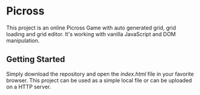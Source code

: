 # Picross
This project is an online Picross Game with auto generated grid, grid loading and grid editor. It's working with vanilla JavaScript and DOM manipulation.

## Getting Started

Simply download the repository and open the *index.html* file in your favorite browser.
This project can be used as a simple local file or can be uploaded on a HTTP server.
